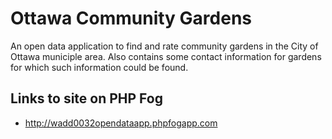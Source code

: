 # Ottawa Community Gardens

An open data application to find and rate community gardens in the City of Ottawa municiple area. Also contains some contact information for gardens for which such information could be found.

## Links to site on PHP Fog

- <http://wadd0032opendataapp.phpfogapp.com>